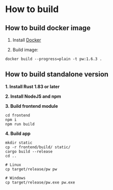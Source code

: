 # How to build

## How to build docker image

1. Install [Docker](https://docs.docker.com/engine/install/)

2. Build image:

```shell
docker build --progress=plain -t pw:1.6.3 .
```

## How to build standalone version

**1. Install Rust 1.83 or later**

**2. Install NodeJS and npm**

**3. Build frontend module**

```shell
cd frontend
npm i
npm run build
```

**4. Build app**

```shell
mkdir static
cp -r frontend/build/ static/
cargo build --release
cd ..

# Linux
cp target/release/pw pw

# Windows
cp target/release/pw.exe pw.exe
```
